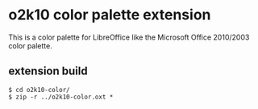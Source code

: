 # o2k10 color palette extension

This is a color palette for LibreOffice like the Microsoft Office 2010/2003 color palette.

## extension build

    $ cd o2k10-color/
    $ zip -r ../o2k10-color.oxt *

